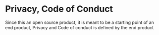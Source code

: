 # Privacy, Code of Conduct

Since this an open source product, it is meant to be a starting point of an end product, Privacy and Code of conduct is defined by the end product
